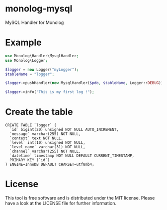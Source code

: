 monolog-mysql
=============

MySQL Handler for Monolog

# Example

```php
use Monolog\Handler\MysqlHandler;
use Monolog\Logger;

$logger = new Logger("myLogger");
$tableName = "logger";

$logger->pushHandler(new MysqlHandler($pdo, $tableName, Logger::DEBUG));

$logger->info("This is my first log !");
```

# Create the table
```mysql
CREATE TABLE `logger` (
  `id` bigint(20) unsigned NOT NULL AUTO_INCREMENT,
  `message` varchar(255) NOT NULL,
  `context` text NOT NULL,
  `level` int(10) unsigned NOT NULL,
  `level_name` varchar(31) NOT NULL,
  `channel` varchar(255) NOT NULL,
  `datetime` timestamp NOT NULL DEFAULT CURRENT_TIMESTAMP,
  PRIMARY KEY (`id`)
) ENGINE=InnoDB DEFAULT CHARSET=utf8mb4;
```

# License
This tool is free software and is distributed under the MIT license. Please have a look at the LICENSE file for further information.
